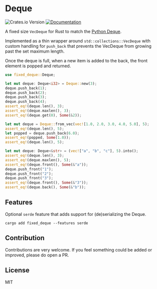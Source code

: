 # Deque

![Crates.io Version](https://img.shields.io/crates/v/fixed_deque)
[![Documentation](https://docs.rs/fixed_deque/badge.svg)](https://docs.rs/fixed_deque/)

A fixed size `VecDeque` for Rust to match
the [Python Deque](https://docs.python.org/3/library/collections.html#collections.deque).

Implemented as a thin wrapper around `std::collections::VecDeque` with custom handling for `push_back`
that prevents the VecDeque from growing past the set maximum length.

Once the deque is full, when a new item is added to the back, the front element is popped and returned.

```rust
use fixed_deque::Deque;

let mut deque: Deque<i32> = Deque::new(3);
deque.push_back(1);
deque.push_back(2);
deque.push_back(3);
deque.push_back(4);
assert_eq!(deque.len(), 3);
assert_eq!(deque.maxlen(), 3);
assert_eq!(deque.get(0), Some(&2));

let mut deque = Deque::from_vec(vec![1.0, 2.0, 3.0, 4.0, 5.0], 5);
assert_eq!(deque.len(), 5);
let popped = deque.push_back(6.0);
assert_eq!(popped, Some(1.0));
assert_eq!(deque.len(), 5);

let mut deque: Deque<&str> = (vec!["a", "b", "c"], 5).into();
assert_eq!(deque.len(), 3);
assert_eq!(deque.maxlen(), 5);
assert_eq!(deque.front(), Some(&"a"));
deque.push_front("1");
deque.push_front("2");
deque.push_front("3");
assert_eq!(deque.front(), Some(&"3"));
assert_eq!(deque.back(), Some(&"b"));
```

## Features

Optional `serde` feature that adds support for (de)serializing the Deque.

```shell
cargo add fixed_deque --features serde
```

## Contribution

Contributions are very welcome.
If you feel something could be added or improved,
please do open a PR.

## License

MIT
